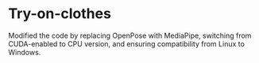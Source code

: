 # Try-on-clothes

Modified the code by replacing OpenPose with MediaPipe, switching from CUDA-enabled to CPU version, and ensuring compatibility from Linux to Windows.
